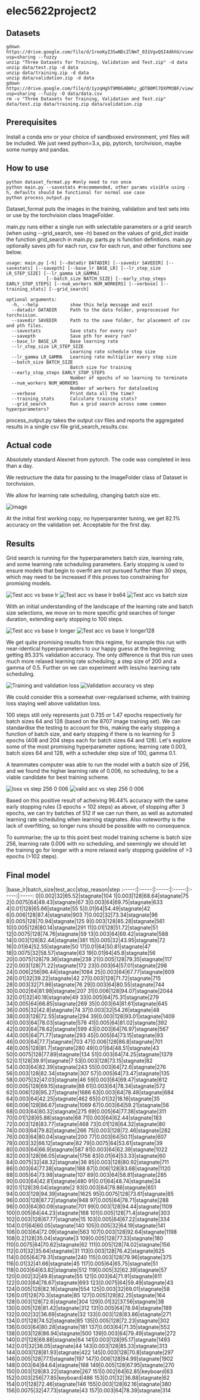# elec5622project2


## Datasets
```shell
gdown https://drive.google.com/file/d/1reoKyZ3SwNDcZlNmT_031VgvQSI4dkhU/view?usp=sharing --fuzzy
unzip "Three Datasets for Training, Validation and Test.zip" -d data
unzip data/test.zip -d data
unzip data/training.zip -d data
unzip data/validation.zip -d data
gdown https://drive.google.com/file/d/1yzqHghT9M0G4BHhz_gDTB0Ml7DXPM3BF/view?usp=sharing --fuzzy -O data/data.csv
rm -v "Three Datasets for Training, Validation and Test.zip" data/test.zip data/training.zip data/validation.zip
```
## Prerequisites

Install a conda env or your choice of sandboxed environment, yml files will be included.
We just need python=3.x, pip, pytorch, torchvision, maybe some numpy and pandas.

## How to use

```shell
python dataset_format.py #only need to run once
python main.py --savestats #recommended, other params visible using -h, defaults should be functional for normal use case
python process_output.py
```
Dataset_format puts the images in the training, validation and test sets into or use by the torchvision class ImageFolder.

main.py runs either a single run with selectable parameters or a grid search (when using --grid_search, see -h) based on the values of grid_dict inside the function grid_search in main.py. parts.py is function definitions. main.py optionally saves pth for each run, csv for each run, and other functions see below.

```shell
usage: main.py [-h] [--datadir DATADIR] [--savedir SAVEDIR] [--savestats] [--savepth] [--base_lr BASE_LR] [--lr_step_size LR_STEP_SIZE] [--lr_gamma LR_GAMMA]
               [--batch_size BATCH_SIZE] [--early_stop_steps EARLY_STOP_STEPS] [--num_workers NUM_WORKERS] [--verbose] [--training_stats] [--grid_search]

optional arguments:
  -h, --help            show this help message and exit
  --datadir DATADIR     Path to the data folder, preprocessed for torchvision.
  --savedir SAVEDIR     Path to the save folder, for placement of csv and pth files.
  --savestats           Save stats for every run?
  --savepth             Save pth for every run?
  --base_lr BASE_LR     Base learning rate
  --lr_step_size LR_STEP_SIZE
                        Learning rate schedule step size
  --lr_gamma LR_GAMMA   Learning rate multiplier every step size
  --batch_size BATCH_SIZE
                        Batch size for training
  --early_stop_steps EARLY_STOP_STEPS
                        Number of epochs of no learning to terminate
  --num_workers NUM_WORKERS
                        Number of workers for dataloading
  --verbose             Print data all the time?
  --training_stats      Calculate training stats?
  --grid_search         Run a grid search across some common hyperparameters?
```

process_output.py takes the output csv files and reports the aggregated results in a single csv file grid_search_results.csv.



## Actual code
Absolutely standard Alexnet from pytorch. The code was completed in less than a day.

We restructure the data for passing to the ImageFolder class of Dataset in torchvision.

We allow for learning rate scheduling, changing batch size etc.

![image](https://user-images.githubusercontent.com/48018617/194888313-a586faca-3ff0-4423-9b87-aba254cec9ba.png)

At the initial first working copy, no hyperparamter tuning, we get 82.1% accuracy on the validation set. Acceptable for the first day.

## Results

Grid search is running for the hyperparameters batch size, learning rate, and some learning rate scheduling parameters. Early stopping is used to ensure models that begin to overfit are not pursued further than 30 steps, which may need to be increased if this proves too constraining for promising models.

![Test acc vs base lr](https://user-images.githubusercontent.com/48018617/195095185-99de1f3e-cf74-497a-aa75-ee0290504c08.png)
![Test acc vs base lr bs64](https://user-images.githubusercontent.com/48018617/195095194-b60583b7-f674-4dc5-bb17-6be8a1071658.png)
![Test acc vs batch size](https://user-images.githubusercontent.com/48018617/195095195-dfe7805c-5fb1-4713-a15f-ea77a65938dc.png)

With an initial understanding of the landscape of the learning rate and batch size selections, we move on to more specific grid searches of longer duration, extending early stopping to 100 steps. 

![Test acc vs base lr longer](https://user-images.githubusercontent.com/48018617/195110084-08b14ab6-14b6-4fc9-bf19-20721f59f84d.png)
![Test acc vs base lr longer128](https://user-images.githubusercontent.com/48018617/195110094-ec3cc6e6-a853-4092-b760-ffa26082996b.png)

We get quite promising results from this regime, for example this run with near-identical hyperparameters to our happy guess at the beginning; getting 85.33% validation accuracy. The only difference is that this run uses much more relaxed learning rate scheduling; a step size of 200 and a gamma of 0.5. Further on we can experiment with less/no learning rate scheduling.

![Training and validation loss](https://user-images.githubusercontent.com/48018617/195115413-7b780b47-7f02-4129-a7c5-e113ce92da9c.png)
![Validation accuracy vs step](https://user-images.githubusercontent.com/48018617/195116133-eb920351-95aa-467c-82c4-2f8fbb32c4db.png)

We could consider this a somewhat over-regularised scheme, with training loss staying well above validation loss.


100 steps still only represents just 0.735 or 1.47 epochs respectively for batch sizes 64 and 128 (based on the 8707 image training set). We can standardise the testing to account for this, making the early stopping a function of batch size, and early stopping if there is no learning for 3 epochs (408 and 204 steps each for batch sizes 64 and 128). Let's explore some of the most promising hyperparameter options; learning rate 0.003, batch sizes 64 and 128, with a scheduler step size of 100, gamma 0.1.

A teammates computer was able to run the model with a batch size of 256, and we found the higher learning rate of 0.006, no scheduling, to be a viable candidate for best training scheme.

![loss vs step 256 0 006](https://user-images.githubusercontent.com/48018617/195250701-66f90036-ee57-41be-8c2f-409a3f0d5dea.png)
![valid acc vs step 256 0 006](https://user-images.githubusercontent.com/48018617/195250707-3f97dfdb-d6ca-4748-8897-17e88535afa8.png)

Based on this positive result of acheiving 96.44% accuracy with the same early stopping rules (3 epochs = 102 steps) as above, of stopping after 3 epochs, we can try batches of 512 if we can run them, as well as automated learning rate scheduling when learning stagnates. Also noteworthy is the lack of overfitting, so longer runs should be possible with no consequence.

To summarise; the up to this point best model training scheme is batch size 256, learning rate 0.006 with no scheduling, and seemingly we should let the training go for longer with a more relaxed early stopping guideline of >3 epochs (>102 steps). 

## Final model
 |base\_lr|batch\_size|test\_acc|stop\_reason|step
:-----:|:-----:|:-----:|:-----:|:-----:|:-----:
0|0.002|32|65.52|stagnate|104
1|0.003|128|68.64|stagnate|75
2|0.0075|64|49.43|stagnate|67
3|0.003|64|69.75|stagnate|633
4|0.01|128|65.66|stagnate|55
5|0.01|64|54.49|stagnate|42
6|0.006|128|87.4|stagnate|903
7|0.002|32|73.34|stagnate|96
8|0.005|128|70.94|stagnate|125
9|0.003|128|85.28|stagnate|561
10|0.005|128|80.14|stagnate|291
11|0.01|128|51.72|stagnate|51
12|0.0075|128|74.76|stagnate|59
13|0.003|64|69.42|stagnate|588
14|0.003|128|82.44|stagnate|381
15|0.005|32|43.95|stagnate|72
16|0.01|64|52.55|stagnate|50
17|0.01|64|50.81|stagnate|47
18|0.0075|32|58.57|stagnate|63
19|0.01|64|45.8|stagnate|56
20|0.0075|128|79.36|stagnate|238
21|0.005|128|79.35|stagnate|117
22|0.003|128|71.22|stagnate|172
23|0.003|64|57.01|stagnate|298
24|0.006|256|96.44|stagnate|1084
25|0.003|64|67.77|stagnate|609
26|0.01|32|39.22|stagnate|42
27|0.003|128|71.72|stagnate|715
28|0.003|32|71.96|stagnate|76
29|0.003|64|80.55|stagnate|744
30|0.002|64|81.98|stagnate|207
31|0.006|128|94.07|stagnate|2044
32|0.01|32|40.18|stagnate|49
33|0.005|64|75.31|stagnate|279
34|0.005|64|66.85|stagnate|269
35|0.003|64|81.61|stagnate|645
36|0.005|32|42.8|stagnate|74
37|0.003|32|54.26|stagnate|48
38|0.003|128|72.55|stagnate|294
39|0.003|128|93.01|stagnate|1409
40|0.003|64|78.03|stagnate|578
41|0.005|64|81.02|stagnate|392
42|0.003|64|78.62|stagnate|599
43|0.003|64|76.97|stagnate|567
44|0.005|64|71.77|stagnate|293
45|0.005|64|73.15|stagnate|93
46|0.003|64|77.7|stagnate|703
47|0.006|128|86.8|stagnate|701
48|0.005|128|81.7|stagnate|280
49|0.01|64|48.51|stagnate|43
50|0.0075|128|77.89|stagnate|134
51|0.003|64|74.25|stagnate|1379
52|0.1|128|39.91|stagnate|7
53|0.003|128|73.15|stagnate|82
54|0.003|64|82.39|stagnate|243
55|0.003|64|72.6|stagnate|276
56|0.003|128|82.34|stagnate|307
57|0.005|64|73.47|stagnate|135
58|0.0075|32|47.03|stagnate|46
59|0.003|64|69.47|stagnate|612
60|0.005|128|69.15|stagnate|88
61|0.003|64|78.34|stagnate|572
62|0.006|128|95.27|stagnate|1686
63|0.003|64|78.48|stagnate|684
64|0.003|64|42.25|stagnate|462
65|0.01|32|18.16|stagnate|35
66|0.006|128|86.67|stagnate|1069
67|0.003|64|59.21|stagnate|56
68|0.003|64|80.32|stagnate|275
69|0.005|64|77.38|stagnate|311
70|0.01|128|65.88|stagnate|68
71|0.003|64|62.44|stagnate|183
72|0.003|128|83.77|stagnate|468
73|0.01|128|64.32|stagnate|80
74|0.003|64|79.82|stagnate|266
75|0.003|128|72.46|stagnate|282
76|0.003|64|80.04|stagnate|200
77|0.003|64|50.11|stagnate|607
78|0.003|32|66.12|stagnate|82
79|0.0075|64|53.61|stagnate|39
80|0.003|64|66.9|stagnate|587
81|0.003|64|62.39|stagnate|1022
82|0.003|128|96.05|stagnate|1756
83|0.01|64|53.33|stagnate|60
84|0.0075|32|48.32|stagnate|36
85|0.003|128|80.92|stagnate|711
86|0.003|64|77.38|stagnate|188
87|0.006|128|83.68|stagnate|1120
88|0.005|64|73.98|stagnate|107
89|0.003|64|58.81|stagnate|285
90|0.003|64|42.81|stagnate|480
91|0.01|64|48.74|stagnate|34
92|0.1|128|39.04|stagnate|2
93|0.003|64|79.86|stagnate|651
94|0.003|128|94.39|stagnate|1625
95|0.0075|128|73.61|stagnate|65
96|0.003|128|87.72|stagnate|948
97|0.005|64|78.71|stagnate|288
98|0.003|64|80.09|stagnate|701
99|0.003|128|94.44|stagnate|1109
100|0.005|64|44.23|stagnate|168
101|0.005|128|71.4|stagnate|303
102|0.003|128|67.77|stagnate|15
103|0.005|64|67.22|stagnate|334
104|0.01|64|60.05|stagnate|140
105|0.005|32|64.19|stagnate|141
106|0.003|64|72.09|stagnate|563
107|0.003|128|92.64|stagnate|1198
108|0.2|128|35.04|stagnate|3
109|0.005|128|77.33|stagnate|180
110|0.0075|64|70.62|stagnate|62
111|0.005|128|74.02|stagnate|156
112|0.01|32|35.64|stagnate|31
113|0.003|128|76.42|stagnate|625
114|0.005|64|79.31|stagnate|240
115|0.003|128|79.96|stagnate|375
116|0.01|32|41.66|stagnate|45
117|0.005|64|65.75|stagnate|51
118|0.003|64|63.82|stagnate|512
119|0.005|32|62.39|stagnate|57
120|0.002|32|49.8|stagnate|55
121|0.003|64|71.91|stagnate|611
122|0.003|64|78.67|stagnate|693
123|0.0075|64|59.49|stagnate|43
124|0.005|128|82.16|stagnate|554
125|0.003|32|69.01|stagnate|58
126|0.01|128|70.3|stagnate|85
127|0.005|128|82.25|stagnate|164
128|0.003|128|72.6|stagnate|304
129|0.01|32|37.56|stagnate|38
130|0.005|128|81.42|stagnate|312
131|0.005|64|78.94|stagnate|189
132|0.002|32|36.69|stagnate|32
133|0.003|128|83.86|stagnate|271
134|0.01|128|74.52|stagnate|85
135|0.005|128|72.23|stagnate|302
136|0.003|64|80.28|stagnate|181
137|0.003|64|71.35|stagnate|552
138|0.003|128|86.94|stagnate|500
139|0.003|64|79.49|stagnate|272
140|0.01|128|69.88|stagnate|64
141|0.003|128|95.17|stagnate|1493
142|0.01|32|36.05|stagnate|44
143|0.003|128|85.33|stagnate|313
144|0.003|128|81.93|stagnate|422
145|0.003|128|70.8|stagnate|297
146|0.005|128|77.1|stagnate|197
147|0.006|128|94.99|stagnate|1902
148|0.003|64|84.64|stagnate|168
149|0.005|128|67.95|stagnate|270
150|0.003|128|83.22|stagnate|267
151|0.002|64|62.85|keyboard|63
152|0.003|256|77.85|keyboard|486
153|0.01|32|36.88|stagnate|62
154|0.01|128|72.46|stagnate|146
155|0.003|128|62.16|stagnate|380
156|0.0075|32|47.73|stagnate|43
157|0.003|64|78.39|stagnate|314
